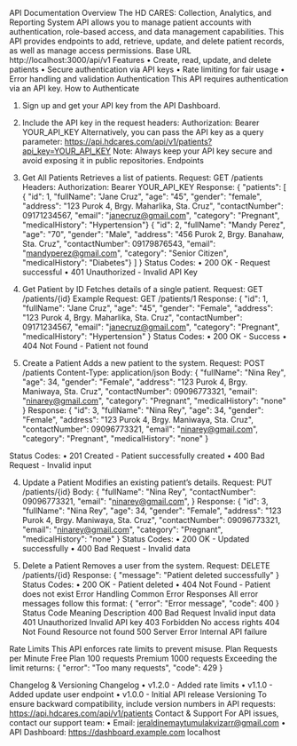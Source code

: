 API Documentation 
Overview
The HD CARES: Collection, Analytics, and Reporting System API allows you to manage patient accounts with authentication, role-based access, and data management capabilities. This API provides endpoints to add, retrieve, update, and delete patient records, as well as manage access permissions.
Base URL
http://localhost:3000/api/v1
Features
•	Create, read, update, and delete patients
•	Secure authentication via API keys
•	Rate limiting for fair usage
•	Error handling and validation
Authentication
This API requires authentication via an API key.
How to Authenticate
1.	Sign up and get your API key from the API Dashboard.
2.	Include the API key in the request headers:
Authorization: Bearer YOUR_API_KEY
Alternatively, you can pass the API key as a query parameter:
 https://api.hdcares.com/api/v1/patients?api_key=YOUR_API_KEY
 Note: Always keep your API key secure and avoid exposing it in public repositories.
Endpoints
1. Get All Patients
Retrieves a list of patients.
Request:
GET /patients
Headers:
Authorization: Bearer YOUR_API_KEY
Response:
{
  "patients": [
{ "id": 1, "fullName": "Jane Cruz", "age": "45", "gender": "female", "address": "123 Purok 4, Brgy. Maharlika, Sta. Cruz", "contactNumber": 09171234567, "email": "janecruz@gmail.com", "category": "Pregnant", "medicalHistory": "Hypertension"}
{ "id": 2, "fullName": "Mandy Perez", "age": "70", "gender": "Male", "address": "456 Purok 2, Brgy. Banahaw, Sta. Cruz", "contactNumber": 09179876543, "email": "mandyperez@gmail.com", "category": "Senior Citizen", "medicalHistory": "Diabetes"}
  ]
}
Status Codes:
•	200 OK - Request successful
•	401 Unauthorized - Invalid API Key

2. Get Patient by ID
Fetches details of a single patient.
Request:
GET /patients/{id}
Example Request:
GET /patients/1
Response:
{
  "id": 1,
  "fullName": "Jane Cruz",
  "age": "45",
  "gender": "Female",
  "address": "123 Purok 4, Brgy. Maharlika, Sta. Cruz",
  "contactNumber": 09171234567,
  "email": "janecruz@gmail.com",
  "category": "Pregnant",
  "medicalHistory": "Hypertension"
}
Status Codes:
•	200 OK - Success
•	404 Not Found - Patient not found

3. Create a Patient
Adds a new patient to the system.
Request:
POST /patients
Content-Type: application/json
Body:
{
  "fullName": "Nina Rey",
  "age": 34,
  "gender": "Female",
  "address": "123 Purok 4, Brgy. Maniwaya, Sta. Cruz",
  "contactNumber": 09096773321,
  "email": "ninarey@gmail.com",
  "category": "Pregnant",
  "medicalHistory": "none"
}
Response:
{
  "id": 3,
  "fullName": "Nina Rey",
  "age": 34,
  "gender": "Female",
  "address": "123 Purok 4, Brgy. Maniwaya, Sta. Cruz",
  "contactNumber": 09096773321,
  "email": "ninarey@gmail.com",
  "category": "Pregnant",
  "medicalHistory": "none"
}


Status Codes:
•	201 Created - Patient successfully created
•	400 Bad Request - Invalid input

4. Update a Patient
Modifies an existing patient’s details.
Request:
PUT /patients/{id}
Body:
{
  "fullName": "Nina Rey",
  "contactNumber": 09096773321,
  "email": "ninarey@gmail.com",
}
Response:
{
    "id": 3,
  "fullName": "Nina Rey",
  "age": 34,
  "gender": "Female",
  "address": "123 Purok 4, Brgy. Maniwaya, Sta. Cruz",
  "contactNumber": 09096773321,
  "email": "ninarey@gmail.com",
  "category": "Pregnant",
  "medicalHistory": "none"
}
Status Codes:
•	200 OK - Updated successfully
•	400 Bad Request - Invalid data


5. Delete a Patient
Removes a user from the system.
Request:
DELETE /patients/{id}
Response:
{
  "message": "Patient deleted successfully"
}
Status Codes:
•	200 OK - Patient deleted
•	404 Not Found - Patient does not exist
Error Handling
Common Error Responses
All error messages follow this format:
{
  "error": "Error message",
  "code": 400
}
Status Code	Meaning	Description
400	Bad Request	Invalid input data
401	Unauthorized	Invalid API key
403	Forbidden	No access rights
404	Not Found	Resource not found
500	Server Error	Internal API failure

Rate Limits
This API enforces rate limits to prevent misuse.
Plan	Requests per Minute
Free Plan	100 requests
Premium	1000 requests
 Exceeding the limit returns:
{
  "error": "Too many requests",
  "code": 429
}

Changelog & Versioning
Changelog
•	v1.2.0 - Added rate limits
•	v1.1.0 - Added update user endpoint
•	v1.0.0 - Initial API release
Versioning
To ensure backward compatibility, include version numbers in API requests:
https://api.hdcares.com/api/v1/patients
Contact & Support
For API issues, contact our support team:
•	Email: jeraldinemaytumulakvizarr@gmail.com 
•	API Dashboard: https://dashboard.example.com
localhost